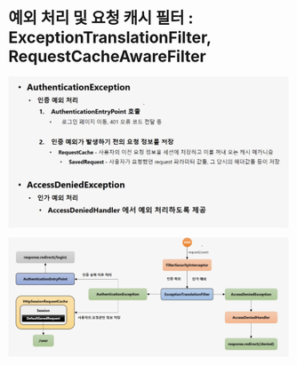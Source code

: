 # 예외 처리 및 요청 캐시 필터 : ExceptionTranslationFilter, RequestCacheAwareFilter

![](../../../.gitbook/assets/2020-10-10-8.12.40.png)

![](../../../.gitbook/assets/2020-10-10-8.32.00%20%281%29.png)

